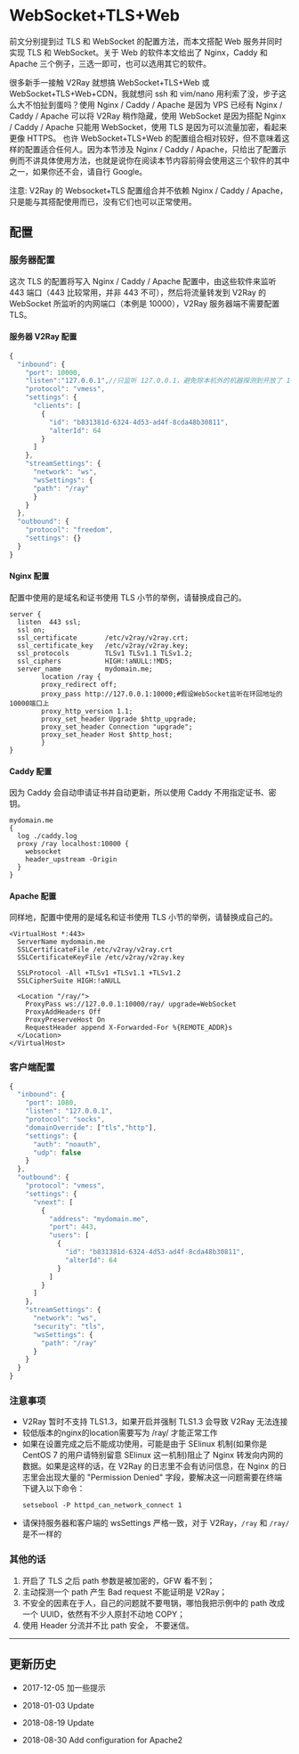 # WebSocket+TLS+Web

前文分别提到过 TLS 和 WebSocket 的配置方法，而本文搭配 Web 服务并同时实现 TLS 和 WebSocket。关于 Web 的软件本文给出了 Nginx，Caddy 和 Apache 三个例子，三选一即可，也可以选用其它的软件。

很多新手一接触 V2Ray 就想搞 WebSocket+TLS+Web 或 WebSocket+TLS+Web+CDN，我就想问 ssh 和 vim/nano 用利索了没，步子这么大不怕扯到蛋吗？使用 Nginx / Caddy / Apache 是因为 VPS 已经有 Nginx / Caddy / Apache 可以将 V2Ray 稍作隐藏，使用 WebSocket 是因为搭配 Nginx / Caddy / Apache 只能用 WebSocket，使用 TLS 是因为可以流量加密，看起来更像 HTTPS。 也许 WebSocket+TLS+Web 的配置组合相对较好，但不意味着这样的配置适合任何人。因为本节涉及 Nginx / Caddy / Apache，只给出了配置示例而不讲具体使用方法，也就是说你在阅读本节内容前得会使用这三个软件的其中之一，如果你还不会，请自行 Google。

注意: V2Ray 的 Websocket+TLS 配置组合并不依赖 Nginx / Caddy / Apache，只是能与其搭配使用而已，没有它们也可以正常使用。

## 配置

### 服务器配置

这次 TLS 的配置将写入 Nginx / Caddy / Apache 配置中，由这些软件来监听 443 端口（443 比较常用，并非 443 不可），然后将流量转发到 V2Ray 的 WebSocket 所监听的内网端口（本例是 10000），V2Ray 服务器端不需要配置 TLS。

#### 服务器 V2Ray 配置 

```javascript
{
  "inbound": {
    "port": 10000,
    "listen":"127.0.0.1",//只监听 127.0.0.1，避免除本机外的机器探测到开放了 10000 端口
    "protocol": "vmess",
    "settings": {
      "clients": [
        {
          "id": "b831381d-6324-4d53-ad4f-8cda48b30811",
          "alterId": 64
        }
      ]
    },
    "streamSettings": {
      "network": "ws",
      "wsSettings": {
      "path": "/ray"
      }
    }
  },
  "outbound": {
    "protocol": "freedom",
    "settings": {}
  }
}
```

#### Nginx 配置

配置中使用的是域名和证书使用 TLS 小节的举例，请替换成自己的。

```
server {
  listen  443 ssl;
  ssl on;
  ssl_certificate       /etc/v2ray/v2ray.crt;
  ssl_certificate_key   /etc/v2ray/v2ray.key;
  ssl_protocols         TLSv1 TLSv1.1 TLSv1.2;
  ssl_ciphers           HIGH:!aNULL:!MD5;
  server_name           mydomain.me;
        location /ray {
        proxy_redirect off;
        proxy_pass http://127.0.0.1:10000;#假设WebSocket监听在环回地址的10000端口上
        proxy_http_version 1.1;
        proxy_set_header Upgrade $http_upgrade;
        proxy_set_header Connection "upgrade";
        proxy_set_header Host $http_host;
        }
}
```

#### Caddy 配置

因为 Caddy 会自动申请证书并自动更新，所以使用 Caddy 不用指定证书、密钥。  
```
mydomain.me
{
  log ./caddy.log
  proxy /ray localhost:10000 {
    websocket
    header_upstream -Origin
  }
}
```

#### Apache 配置

同样地，配置中使用的是域名和证书使用 TLS 小节的举例，请替换成自己的。
```
<VirtualHost *:443>
  ServerName mydomain.me
  SSLCertificateFile /etc/v2ray/v2ray.crt
  SSLCertificateKeyFile /etc/v2ray/v2ray.key
  
  SSLProtocol -All +TLSv1 +TLSv1.1 +TLSv1.2
  SSLCipherSuite HIGH:!aNULL
  
  <Location "/ray/">
    ProxyPass ws://127.0.0.1:10000/ray/ upgrade=WebSocket
    ProxyAddHeaders Off
    ProxyPreserveHost On
    RequestHeader append X-Forwarded-For %{REMOTE_ADDR}s
  </Location>
</VirtualHost>
```

### 客户端配置

```javascript
{
  "inbound": {
    "port": 1080,
    "listen": "127.0.0.1",
    "protocol": "socks",
    "domainOverride": ["tls","http"],
    "settings": {
      "auth": "noauth",
      "udp": false
    }
  },
  "outbound": {
    "protocol": "vmess",
    "settings": {
      "vnext": [
        {
          "address": "mydomain.me",
          "port": 443,
          "users": [
            {
              "id": "b831381d-6324-4d53-ad4f-8cda48b30811",
              "alterId": 64
            }
          ]
        }
      ]
    },
    "streamSettings": {
      "network": "ws",
      "security": "tls",
      "wsSettings": {
        "path": "/ray"
      }
    }
  }
}
```
### 注意事项

- V2Ray 暂时不支持 TLS1.3，如果开启并强制 TLS1.3 会导致 V2Ray 无法连接
- 较低版本的nginx的location需要写为 /ray/ 才能正常工作
- 如果在设置完成之后不能成功使用，可能是由于 SElinux 机制(如果你是 CentOS 7 的用户请特别留意 SElinux 这一机制)阻止了 Nginx 转发向内网的数据。如果是这样的话，在 V2Ray 的日志里不会有访问信息，在 Nginx 的日志里会出现大量的 "Permission Denied" 字段，要解决这一问题需要在终端下键入以下命令：
  ```
  setsebool -P httpd_can_network_connect 1
  ```
- 请保持服务器和客户端的 wsSettings 严格一致，对于 V2Ray，`/ray` 和 `/ray/` 是不一样的

### 其他的话

1. 开启了 TLS 之后 path 参数是被加密的，GFW 看不到；
2. 主动探测一个 path 产生 Bad request 不能证明是 V2Ray；
3. 不安全的因素在于人，自己的问题就不要甩锅，哪怕我把示例中的 path 改成一个 UUID，依然有不少人原封不动地 COPY；
4. 使用 Header 分流并不比 path 安全， 不要迷信。

------

## 更新历史

- 2017-12-05 加一些提示

- 2018-01-03 Update

- 2018-08-19 Update

- 2018-08-30 Add configuration for Apache2

